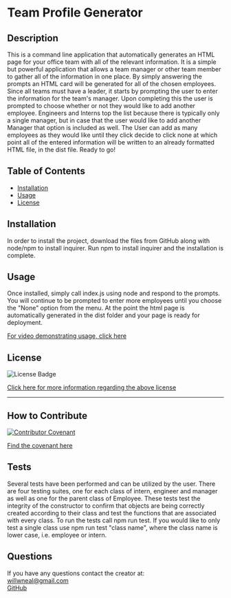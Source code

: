 
  # Team Profile Generator

  ## Description

  This is a command line application that automatically generates an HTML page for your office team with all of the relevant information. It is a simple but powerful application that allows a team manager or other team member to gather all of the information in one place. By simply answering the prompts an HTML card will be generated for all of the chosen employees. Since all teams must have a leader, it starts by prompting the user to enter the information for the team's manager. Upon completing this the user is prompted to choose whether or not they would like to add another employee. Engineers and Interns top the list because there is typically only a single manager, but in case that the user would like to add another Manager that option is included as well. The User can add as many employees as they would like until they click decide to click none at which point all of the entered information will be written to an already formatted HTML file, in the dist file. Ready to go!

  ## Table of Contents 

  - [Installation](#installation)
  - [Usage](#usage)
  - [License](#license)

  ## Installation
  
  In order to install the project, download the files from GitHub along with node/npm to install inquirer. Run npm to install inquirer and the installation is complete.

  ## Usage

  Once installed, simply call index.js using node and respond to the prompts. You will continue to be prompted to enter more employees until you choose the "None" option from the menu. At the point the html page is automatically generated in the dist folder and your page is ready for deployment. 

  [For video demonstrating usage, click here](https://drive.google.com/file/d/1lGQWt2s7SMQHjtAjTA385gCE54nylfiu/view)

  ## License

  ![License Badge](https://img.shields.io/badge/license-MIT-orange?style=plastic=appveyor?raw=true)
  <br>
  
  [Click here for more information regarding the above license](https://opensource.org/licenses/MIT)
    
  ---
    
  

  ## How to Contribute

  [![Contributor Covenant](https://img.shields.io/badge/Contributor%20Covenant-2.1-4baaaa.svg)](code_of_conduct.md)
  
  [Find the covenant here](https://www.contributor-covenant.org/version/2/1/code_of_conduct/code_of_conduct.txt) 

  ## Tests

  Several tests have been performed and can be utilized by the user. There are four testing suites, one for each class of intern, engineer and manager as well as one for the parent class of Employee. These tests test the integrity of the constructor to confirm that objects are being correctly created according to their class and test the functions that are associated with every class. To run the tests call npm run test. If you would like to only test a single class use npm run test "class name", where the class name is lower case, i.e. employee or intern.

  ## Questions
  
  If you have any questions contact the creator at:
  <br>
  [willwneal@gmail.com](mailto:willwneal@gmail.com)
  <br>
  [GitHub](https://github.com/Will-Neal)

